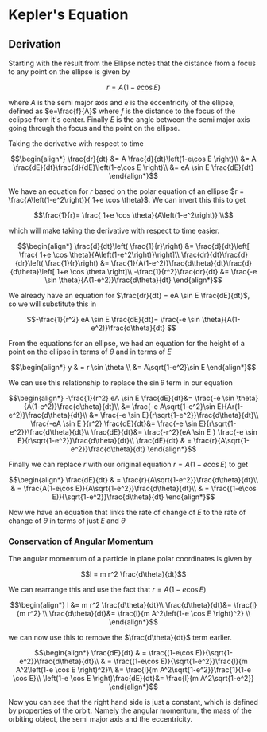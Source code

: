 # Kepler's Equation

## Derivation

Starting with the result from the Ellipse notes that the distance from a focus to any point on the ellipse is given by

``` math
r=A(1-e\cos E)
```

where $A$ is the semi major axis and $e$ is the eccentricity of the ellipse, defined as $e=\frac{f}{A}$ where $f$ is the distance to the focus of the eclipse from it's center. Finally $E$ is the angle between the semi major axis going through the focus and the point on the ellipse.

Taking the derivative with respect to time

``` math
\begin{align*}
\frac{dr}{dt} &= A \frac{d}{dt}\left(1-e\cos E \right)\\
&= A \frac{dE}{dt}\frac{d}{dE}\left(1-e\cos E \right)\\
&= eA \sin E \frac{dE}{dt}
\end{align*}
```

We have an equation for $r$ based on the polar equation of an ellipse $r = \frac{A\left(1-e^2\right)}{ 1+e \cos \theta}$. We can invert this this to get

``` math
\frac{1}{r}= \frac{ 1+e \cos \theta}{A\left(1-e^2\right)} \\
```
which will make taking the derivative with respect to time easier.

``` math
\begin{align*}
\frac{d}{dt}\left( \frac{1}{r}\right) &= \frac{d}{dt}\left[ \frac{ 1+e \cos \theta}{A\left(1-e^2\right)}\right]\\
\frac{dr}{dt}\frac{d}{dr}\left( \frac{1}{r}\right) &= \frac{1}{A(1-e^2)}\frac{d\theta}{dt}\frac{d}{d\theta}\left[  1+e \cos \theta \right]\\
-\frac{1}{r^2}\frac{dr}{dt} &= \frac{-e \sin \theta}{A(1-e^2)}\frac{d\theta}{dt}
\end{align*}
```

We already have an equation for $\frac{dr}{dt} = eA \sin E \frac{dE}{dt}$, so we will substitute this in

``` math
-\frac{1}{r^2} eA \sin E \frac{dE}{dt}= \frac{-e \sin \theta}{A(1-e^2)}\frac{d\theta}{dt}

```

From the equations for an ellipse, we had an equation for the height of a point on the ellipse in terms of $\theta$ and in terms of $E$

``` math
\begin{align*}
y & = r \sin \theta \\
&= A\sqrt{1-e^2}\sin E
\end{align*}
```
We can use this relationship to replace the $\sin \theta$ term in our equation

``` math
\begin{align*}
-\frac{1}{r^2} eA \sin E \frac{dE}{dt}&= \frac{-e \sin \theta}{A(1-e^2)}\frac{d\theta}{dt}\\
&= \frac{-e A\sqrt{1-e^2}\sin E}{Ar(1-e^2)}\frac{d\theta}{dt}\\
&= \frac{-e \sin E}{r\sqrt{1-e^2}}\frac{d\theta}{dt}\\
\frac{-eA \sin E }{r^2} \frac{dE}{dt}&= \frac{-e \sin E}{r\sqrt{1-e^2}}\frac{d\theta}{dt}\\
\frac{dE}{dt}&= \frac{-r^2}{eA \sin E } \frac{-e \sin E}{r\sqrt{1-e^2}}\frac{d\theta}{dt}\\
\frac{dE}{dt} & = \frac{r}{A\sqrt{1-e^2}}\frac{d\theta}{dt}
\end{align*}
```
Finally we can replace $r$ with our original equation $r=A(1-e \cos E)$ to get

``` math
\begin{align*}
\frac{dE}{dt} & = \frac{r}{A\sqrt{1-e^2}}\frac{d\theta}{dt}\\
 & = \frac{A(1-e\cos E)}{A\sqrt{1-e^2}}\frac{d\theta}{dt}\\
  & = \frac{(1-e\cos E)}{\sqrt{1-e^2}}\frac{d\theta}{dt}
\end{align*}
```

Now we have an equation that links the rate of change of $E$ to the rate of change of $\theta$ in terms of just $E$ and $\theta$

### Conservation of Angular Momentum

The angular momentum of a particle in plane polar coordinates is given by
``` math
l = m r^2 \frac{d\theta}{dt}
```

We can rearrange this and use the fact that $r=A(1-e\cos E)$

``` math
\begin{align*}
l &= m r^2 \frac{d\theta}{dt}\\
\frac{d\theta}{dt}&= \frac{l}{m r^2} \\
\frac{d\theta}{dt}&= \frac{l}{m A^2\left(1-e \cos E \right)^2} \\
\end{align*}
```
we can now use this to remove the $\frac{d\theta}{dt}$ term earlier.

``` math
\begin{align*}
\frac{dE}{dt} & = \frac{(1-e\cos E)}{\sqrt{1-e^2}}\frac{d\theta}{dt}\\
& = \frac{(1-e\cos E)}{\sqrt{1-e^2}}\frac{l}{m A^2\left(1-e \cos E \right)^2}\\
&= \frac{l}{m A^2\sqrt{1-e^2}}\frac{1}{1-e \cos E}\\
\left(1-e \cos E \right)\frac{dE}{dt}&= \frac{l}{m A^2\sqrt{1-e^2}}
\end{align*}
```

Now you can see that the right hand side is just a constant, which is defined by properties of the orbit. Namely the angular momentum, the mass of the orbiting object, the semi major axis and the eccentricity.